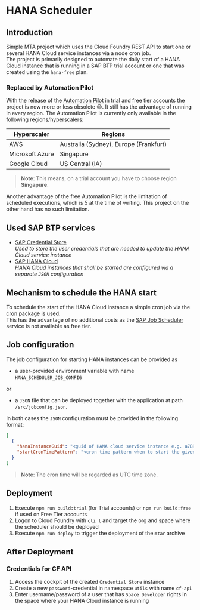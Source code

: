 # HANA Scheduler

## Introduction

Simple MTA project which uses the Cloud Foundry REST API to start one or several HANA Cloud service instances via a node cron job.  
The project is primarily designed to automate the daily start of a HANA Cloud instance that is running in a SAP BTP trial account or one that was created using the `hana-free` plan.

### Replaced by Automation Pilot

With the release of the [Automation Pilot](https://discovery-center.cloud.sap/serviceCatalog/automation-pilot?region=all) in trial and free tier accounts the project is now more or less obsolete 😉. It still has the advantage of running in every region. The Automation Pilot is currently only available in the following regions/hyperscalers:

| Hyperscaler     | Regions                                |
| --------------- | -------------------------------------- |
| AWS             | Australia (Sydney), Europe (Frankfurt) |
| Microsoft Azure | Singapure                              |
| Google Cloud    | US Central (IA)                        |

> **Note**: This means, on a trial account you have to choose region **Singapure**.

Another advantage of the free Automation Pilot is the limitation of scheduled executions, which is 5 at the time of writing. This project on the other hand has no such limitation.

## Used SAP BTP services

- [SAP Credential Store](https://discovery-center.cloud.sap/serviceCatalog/credential-store?region=all)  
  *Used to store the user credentials that are needed to update the HANA Cloud service instance*
- [SAP HANA Cloud](https://discovery-center.cloud.sap/serviceCatalog/sap-hana-cloud?region=all&tab=feature)  
  *HANA Cloud instances that shall be started are configured via a separate `JSON` configuration*

## Mechanism to schedule the HANA start

To schedule the start of the HANA Cloud instance a simple cron job via the [cron](https://npmjs.org/cron) package is used.  
This has the advantage of no additional costs as the [SAP Job Scheduler](https://) service is not available as free tier.

## Job configuration

The job configuration for starting HANA instances can be provided as  

- a user-provided environment variable with name `HANA_SCHEDULER_JOB_CONFIG`

or

- a `JSON` file that can be deployed together with the application at path `/src/jobconfig.json`.

In both cases the `JSON` configuration must be provided in the following format:

```json
[
  {
    "hanaInstanceGuid": "<guid of HANA cloud service instance e.g. a789a432-0aac-42e3-a0cf-5a33a6a4e585>",
    "startCronTimePattern": "<cron time pattern when to start the given HANA instance - e.g. 0 0 7 * * *>"
  }
]
```

> **Note**: The cron time will be regarded as UTC time zone.

## Deployment

1. Execute `npm run build:trial` (for Trial accounts) or `npm run build:free` if used on Free Tier accounts
2. Logon to Cloud Foundry with `cli l` and target the org and space where the scheduler should be deployed
3. Execute `npm run deploy` to trigger the deployment of the `mtar` archive

## After Deployment

### Credentials for CF API

1. Access the cockpit of the created `Credential Store` instance
2. Create a new `password`-credential in namespace `utils` with name `cf-api`
3. Enter username/password of a user that has `Space Developer` rights in the space where your HANA Cloud instance is running
